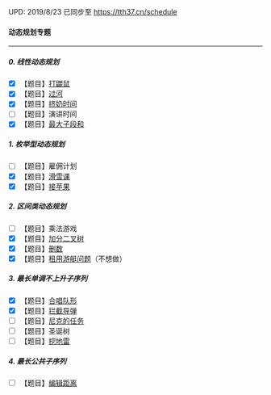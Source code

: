 UPD: 2019/8/23
已同步至 https://tth37.cn/schedule

#### 动态规划专题

-----

##### 0. 线性动态规划

- [x] 【题目】[打鼹鼠](https://www.luogu.org/problem/P2285)
- [x] 【题目】[过河](https://www.luogu.org/problem/P1052)
- [x] 【题目】[挤奶时间](https://www.luogu.org/problem/P2889)
- [ ] 【题目】演讲时间
- [x] 【题目】[最大子段和](https://www.luogu.org/problem/P1115)

##### 1. 枚举型动态规划

- [ ] 【题目】雇佣计划
- [x] 【题目】[滑雪课](https://www.luogu.org/problem/P2948)
- [x] 【题目】[接苹果](https://www.luogu.org/problem/P2690)

##### 2. 区间类动态规划

- [ ] 【题目】乘法游戏
- [x] 【题目】[加分二叉树](https://www.luogu.org/problem/P1040)
- [x] 【题目】[删数](https://www.luogu.org/problem/P2426)
- [x] 【题目】[租用游艇问题](https://www.luogu.org/problem/P1359)（不想做）

##### 3. 最长单调不上升子序列

- [x] 【题目】[合唱队形](https://www.luogu.org/problem/P1091)
- [x] 【题目】[拦截导弹](https://www.luogu.org/problem/P1020)
- [ ] 【题目】[尼克的任务](https://www.luogu.org/problem/P1280)
- [ ] 【题目】圣诞树
- [ ] 【题目】[挖地雷](https://www.luogu.org/problem/P2196)

##### 4. 最长公共子序列

- [ ] 【题目】[编辑距离](https://www.luogu.org/problem/P2758)
<!--stackedit_data:
eyJoaXN0b3J5IjpbMjU0Njg4MDA0XX0=
-->
